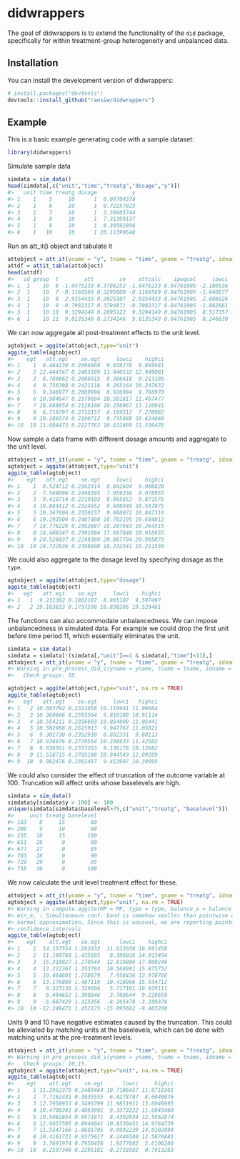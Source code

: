 
<!-- README.md is generated from README.Rmd. Please edit that file -->

# didwrappers

<!-- badges: start -->
<!-- badges: end -->

The goal of didwrappers is to extend the functionality of the `did`
package, specifically for within treatment-group heterogeneity and
unbalanced data.

## Installation

You can install the development version of didwrappers:

``` r
# install.packages("devtools")
devtools::install_github("ransiw/didwrappers")
```

## Example

This is a basic example generating code with a sample dataset:

``` r
library(didwrappers)
```

Simulate sample data

``` r
simdata = sim_data()
head(simdata[,c("unit","time","treatg","dosage","y")])
#>   unit time treatg dosage           y
#> 1    1    5     10      1  0.09704378
#> 2    1    6     10      1  0.72157023
#> 3    1    7     10      1  2.36605744
#> 4    1    8     10      1  7.31399137
#> 5    1    9     10      1  8.38592896
#> 6    1   10     10      1 20.11399648
```

Run an att_it() object and tabulate it

``` r
attobject = att_it(yname = "y", tname = "time", gname = "treatg", idname ="unit", data = simdata)
attdf = attit_table(attobject)
head(attdf)
#>   id group  t        att        se    attcalc    ipwqual     lowci      highci
#> 1  1    10  6 -1.0475233 0.3786252 -1.0475233 0.04761905 -2.109536  0.01448905
#> 2  1    10  7 -0.1166569 0.3295000 -0.1166569 0.04761905 -1.040877  0.80756318
#> 3  1    10  8  2.9354433 0.3025107  2.9354433 0.04761905  2.086926  3.78396089
#> 4  1    10  9 -0.7982317 0.3794871 -0.7982317 0.04761905 -1.862661  0.26619815
#> 5  1    10 10  9.3294149 0.2895122  9.3294149 0.04761905  8.517357 10.14147265
#> 6  1    10 11  9.0135349 0.2734146  9.0135349 0.04761905  8.246630  9.78044008
```

We can now aggregate all post-treatment effects to the unit level.

``` r
agtobject = aggite(attobject,type="unit")
aggite_table(agtobject)
#>    egt   att.egt    se.egt     lowci    highci
#> 1    1  9.464130 0.2098869  9.038278  9.889981
#> 2    2 12.444767 0.2485189 11.940532 12.949001
#> 3    3  8.789862 0.2086015  8.366618  9.213105
#> 4    4  9.756398 0.2421116  9.265164 10.247632
#> 5    5  9.346977 0.2069996  8.926984  9.766970
#> 6    6 10.984647 0.2379694 10.501817 11.467477
#> 7    7 10.688954 0.2129108 10.256967 11.120941
#> 8    8  6.719797 0.2712157  6.169512  7.270082
#> 9    9 10.180374 0.2190712  9.735888 10.624860
#> 10  10 11.084473 0.2227763 10.632469 11.536476
```

Now sample a data frame with different dosage amounts and aggregate to
the unit level.

``` r
attobject = att_it(yname = "y", tname = "time", gname = "treatg", idname ="unit", cohortnames = "dosage", data = sim_data(dosage = rep(c(1,2),each=5)))
agtobject = aggite(attobject,type="unit")
aggite_table(agtobject)
#>    egt   att.egt    se.egt     lowci    highci
#> 1    1  8.524712 0.2362414  8.042604  9.006820
#> 2    2  7.569096 0.2498395  7.059238  8.078955
#> 3    3  9.418714 0.2219103  8.965852  9.871576
#> 4    4 10.083412 0.2324952  9.608949 10.557875
#> 5    5 10.367696 0.2350237  9.888072 10.847319
#> 6    6 19.193504 0.2407498 18.702195 19.684812
#> 7    7 18.776229 0.2392687 18.287943 19.264515
#> 8    8 18.408247 0.2501084 17.897840 18.918655
#> 9    9 20.526837 0.2249389 20.067794 20.985879
#> 10  10 18.722036 0.2398608 18.232541 19.211530
```

We could also aggregate to the dosage level by specifying dosage as the
`type`.

``` r
agtobject = aggite(attobject,type="dosage")
aggite_table(agtobject)
#>   egt   att.egt    se.egt     lowci    highci
#> 1   1  9.231302 0.1862187  8.865107  9.597497
#> 2   2 19.183833 0.1757598 18.838205 19.529461
```

The functions can also accommodate unbalancedness. We can impose
unbalancedness in simulated data. For example we could drop the first
unit before time period 11, which essentially eliminates the unit.

``` r
simdata = sim_data()
simdata = simdata[!(simdata[,"unit"]==1 & simdata[,"time"]<11),]
attobject = att_it(yname = "y", tname = "time", gname = "treatg", idname ="unit", panel = FALSE, data = simdata)
#> Warning in pre_process_did_i(yname = yname, tname = tname, idname = idname, : Be aware that there are some small groups in your dataset.
#>   Check groups: 10.
```

``` r
agtobject = aggite(attobject,type="unit", na.rm = TRUE)
aggite_table(agtobject)
#>   egt   att.egt    se.egt     lowci   highci
#> 1   2 10.603792 0.2322058 10.110941 11.09664
#> 2   3 10.360666 0.2593564  9.810188 10.91114
#> 3   4 10.554211 0.2356693 10.054009 11.05441
#> 4   5 10.502988 0.2615913  9.947767 11.05821
#> 5   6  9.381730 0.2352910  8.882331  9.88113
#> 6   7 10.836976 0.2770554 10.248933 11.42502
#> 7   8  9.636501 0.2357263  9.136178 10.13682
#> 8   9 11.518715 0.2705198 10.944543 12.09289
#> 9  10  9.902476 0.2301457  9.413997 10.39095
```

We could also consider the effect of truncation of the outcome variable
at 100. Truncation will affect units whose baselevels are high.

``` r
simdata = sim_data()
simdata$y[simdata$y > 100] <- 100
unique(simdata[simdata$baselevel>75,c("unit","treatg", "baselevel")])
#>     unit treatg baselevel
#> 183    8     15        80
#> 209    9     10        90
#> 235   10     15       100
#> 651   26      0        80
#> 677   27      0        85
#> 703   28      0        90
#> 729   29      0        95
#> 755   30      0       100
```

We now calculate the unit level treatment effect for these.

``` r
attobject = att_it(yname = "y", tname = "time", gname = "treatg", idname ="unit", panel = FALSE, data = simdata)
agtobject = aggite(attobject,type="unit", na.rm = TRUE)
#> Warning in compute.aggite(MP = MP, type = type, balance_e = balance_e, min_e =
#> min_e, : Simultaneous conf. band is somehow smaller than pointwise one using
#> normal approximation. Since this is unusual, we are reporting pointwise
#> confidence intervals
aggite_table(agtobject)
#>    egt    att.egt   se.egt      lowci    highci
#> 1    1  14.157554 1.292832  11.623650 16.691458
#> 2    2  11.199760 1.435605   8.386026 14.013494
#> 3    3  15.310027 1.270544  12.819806 17.800248
#> 4    4  13.222367 1.353793  10.568981 15.875752
#> 5    5  10.464601 1.278679   7.958436 12.970766
#> 6    6  13.176809 1.407119  10.418906 15.934712
#> 7    7   8.323136 1.329604   5.717161 10.929111
#> 8    8   6.494652 1.390846   3.768644  9.220659
#> 9    9  -5.687429 1.315356  -8.265478 -3.109379
#> 10  10 -12.249471 1.452175 -15.095682 -9.403260
```

Units 9 and 10 have negative estimates caused by the truncation. This
could be alleviated by matching units at the baselevels, which can be
done with matching units at the pre-treatment levels.

``` r
attobject = att_it(yname = "y", tname = "time", gname = "treatg", idname ="unit", panel = FALSE, xformla = ~y, data = simdata)
#> Warning in pre_process_did_i(yname = yname, tname = tname, idname = idname, : Be aware that there are some small groups in your dataset.
#>   Check groups: 10,15.
agtobject = aggite(attobject,type="unit", na.rm = TRUE)
aggite_table(agtobject)
#>    egt    att.egt    se.egt      lowci     highci
#> 1    1 11.2952379 0.2489464 10.7186457 11.8718301
#> 2    2  7.7162431 0.3835555  6.8278787  8.6046076
#> 3    3 12.7950953 0.3496799 11.9851911 13.6049995
#> 4    4 10.4708341 0.4893991  9.3373222 11.6043460
#> 5    5 10.5082854 0.8971871  8.4302834 12.5862874
#> 6    6 12.9057595 0.8949041 10.8330451 14.9784739
#> 7    7 11.5547166 1.0601705  9.0992239 14.0102094
#> 8    8 10.4161731 0.9375617  8.2446580 12.5876881
#> 9    9  3.7691974 0.7950456  1.9277682  5.6106266
#> 10  10  0.2597346 0.2295181 -0.2718592  0.7913283
```
